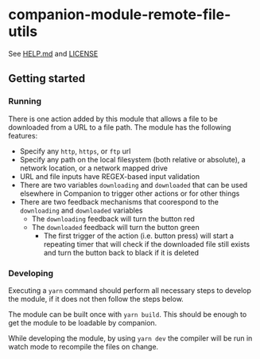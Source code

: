 # companion-module-remote-file-utils

See [HELP.md](./companion/HELP.md) and [LICENSE](./LICENSE)

## Getting started

### Running

There is one action added by this module that allows a file to be downloaded from a URL to a file path. The module has the following features:

- Specify any `http`, `https`, or `ftp` url
- Specify any path on the local filesystem (both relative or absolute), a network location, or a network mapped drive
- URL and file inputs have REGEX-based input validation
- There are two variables `downloading` and `downloaded` that can be used elsewhere in Companion to trigger other actions or for other things
- There are two feedback mechanisms that coorespond to the `downloading` and `downloaded` variables
  - The `downloading` feedback will turn the button red
  - The `downloaded` feedback will turn the button green
    - The first trigger of the action (i.e. button press) will start a repeating timer that will check if the downloaded file still exists and turn the button back to black if it is deleted

### Developing

Executing a `yarn` command should perform all necessary steps to develop the module, if it does not then follow the steps below.

The module can be built once with `yarn build`. This should be enough to get the module to be loadable by companion.

While developing the module, by using `yarn dev` the compiler will be run in watch mode to recompile the files on change.
